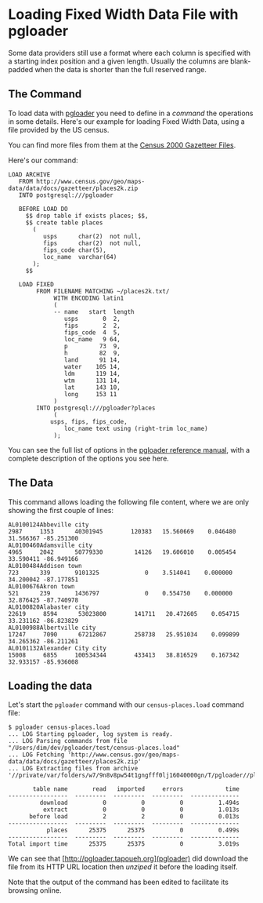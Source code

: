 # Loading Fixed Width Data File with pgloader

Some data providers still use a format where each column is specified with a
starting index position and a given length. Usually the columns are
blank-padded when the data is shorter than the full reserved range.

## The Command

To load data with [pgloader](http://pgloader.tapoueh.org/) you need to
define in a *command* the operations in some details. Here's our example for
loading Fixed Width Data, using a file provided by the US census.

You can find more files from them at the
[Census 2000 Gazetteer Files](http://www.census.gov/geo/maps-data/data/gazetteer2000.html).

Here's our command:

    LOAD ARCHIVE
       FROM http://www.census.gov/geo/maps-data/data/docs/gazetteer/places2k.zip
       INTO postgresql:///pgloader
    
       BEFORE LOAD DO
         $$ drop table if exists places; $$,
         $$ create table places
           (
              usps      char(2)  not null,
              fips      char(2)  not null,
              fips_code char(5),
              loc_name  varchar(64)
           );
         $$
    
       LOAD FIXED
            FROM FILENAME MATCHING ~/places2k.txt/
                 WITH ENCODING latin1
                 (
                 -- name   start  length
                    usps       0  2,
                    fips       2  2,
                    fips_code  4  5,
                    loc_name   9 64,
                    p         73  9,
                    h         82  9,
                    land      91 14,
                    water    105 14,
                    ldm      119 14,
                    wtm      131 14,
                    lat      143 10,
                    long     153 11
                 )
            INTO postgresql:///pgloader?places
                 (
    	        usps, fips, fips_code,
                    loc_name text using (right-trim loc_name)
                 );

You can see the full list of options in the
[pgloader reference manual](../pgloader.1.html), with a complete description
of the options you see here.

## The Data

This command allows loading the following file content, where we are only
showing the first couple of lines:

    AL0100124Abbeville city                                                       2987     1353      40301945        120383   15.560669    0.046480 31.566367 -85.251300
    AL0100460Adamsville city                                                      4965     2042      50779330         14126   19.606010    0.005454 33.590411 -86.949166
    AL0100484Addison town                                                          723      339       9101325             0    3.514041    0.000000 34.200042 -87.177851
    AL0100676Akron town                                                            521      239       1436797             0    0.554750    0.000000 32.876425 -87.740978
    AL0100820Alabaster city                                                      22619     8594      53023800        141711   20.472605    0.054715 33.231162 -86.823829
    AL0100988Albertville city                                                    17247     7090      67212867        258738   25.951034    0.099899 34.265362 -86.211261
    AL0101132Alexander City city                                                 15008     6855     100534344        433413   38.816529    0.167342 32.933157 -85.936008

## Loading the data

Let's start the `pgloader` command with our `census-places.load` command file:

    $ pgloader census-places.load
    ... LOG Starting pgloader, log system is ready.
    ... LOG Parsing commands from file "/Users/dim/dev/pgloader/test/census-places.load"
    ... LOG Fetching 'http://www.census.gov/geo/maps-data/data/docs/gazetteer/places2k.zip'
    ... LOG Extracting files from archive '//private/var/folders/w7/9n8v8pw54t1gngfff0lj16040000gn/T/pgloader//places2k.zip'
    
           table name       read   imported     errors            time
    -----------------  ---------  ---------  ---------  --------------
             download          0          0          0          1.494s
              extract          0          0          0          1.013s
          before load          2          2          0          0.013s
    -----------------  ---------  ---------  ---------  --------------
               places      25375      25375          0          0.499s
    -----------------  ---------  ---------  ---------  --------------
    Total import time      25375      25375          0          3.019s

We can see that [http://pgloader.tapoueh.org](pgloader) did download the
file from its HTTP URL location then *unziped* it before the loading itself.

Note that the output of the command has been edited to facilitate its
browsing online.
